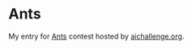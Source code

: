 # Ants

My entry for [Ants](http://ants.aichallenge.org/index.php) contest hosted by [aichallenge.org](http://aichallenge.org/).